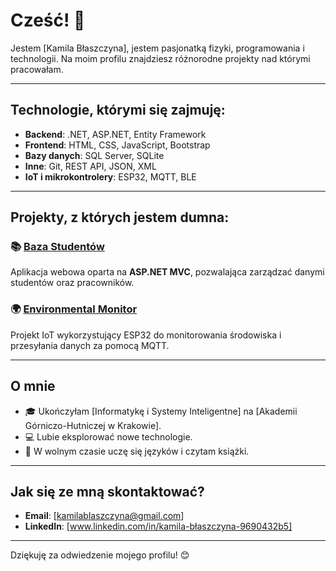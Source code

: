# Cześć! 👋

Jestem [Kamila Błaszczyna], jestem pasjonatką fizyki, programowania i technologii. Na moim profilu znajdziesz różnorodne projekty nad którymi pracowałam.

---

## Technologie, którymi się zajmuję:

- **Backend**: .NET, ASP.NET, Entity Framework  
- **Frontend**: HTML, CSS, JavaScript, Bootstrap  
- **Bazy danych**: SQL Server, SQLite  
- **Inne**: Git, REST API, JSON, XML  
- **IoT i mikrokontrolery**: ESP32, MQTT, BLE 

---

## Projekty, z których jestem dumna:

### 📚 [Baza Studentów](https://github.com/kamilabla/projekt_baza_studentow)  
Aplikacja webowa oparta na **ASP.NET MVC**, pozwalająca zarządzać danymi studentów oraz pracowników.

### 🌍 [Environmental Monitor](https://github.com/twoje-konto/environmental-monitor)  
Projekt IoT wykorzystujący ESP32 do monitorowania środowiska i przesyłania danych za pomocą MQTT.


---

## O mnie

- 🎓 Ukończyłam [Informatykę i Systemy Inteligentne] na [Akademii Górniczo-Hutniczej w Krakowie].  
- 💻 Lubie eksplorować nowe technologie.
- 🚀 W wolnym czasie uczę się języków i czytam książki.

---

## Jak się ze mną skontaktować?

- **Email**: [kamilablaszczyna@gmail.com]  
- **LinkedIn**: [www.linkedin.com/in/kamila-błaszczyna-9690432b5]  
 

---

Dziękuję za odwiedzenie mojego profilu! 😊
